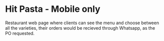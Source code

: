 
# Hit Pasta - Mobile only

Restaurant web page where clients can see the menu and choose between all the varieties, their orders would be recieved through Whatsapp, as the PO requested. 

